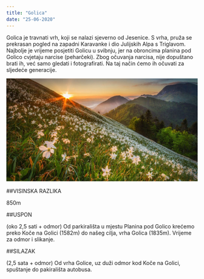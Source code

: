 ```yaml
---
title: "Golica"
date: "25-06-2020"
---
```


Golica je travnati vrh, koji se nalazi sjeverno od Jesenice. S vrha, pruža se prekrasan pogled na zapadni Karavanke i dio Julijskih Alpa s Triglavom. Najbolje je vrijeme posjetiti Golicu u svibnju, jer na obroncima planina pod Golico cvjetaju narcise (peharčeki). Zbog očuvanja narcisa, nije dopuštano brati ih, već samo gledati i fotografirati. Na taj način ćemo ih očuvati za sljedeće generacije.

![Golica](./golica.jpg)

##VISINSKA RAZLIKA

850m

##USPON

(oko 2,5 sati + odmor) Od parkirališta u mjestu Planina pod Golico krećemo preko Koče na Golici (1582m) do našeg cilja, vrha Golica (1835m). Vrijeme za odmor i slikanje.

 
##SILAZAK

(2,5 sata + odmor) Od vrha Golice, uz duži odmor kod Koče na Golici, spuštanje do pakirališta autobusa.
